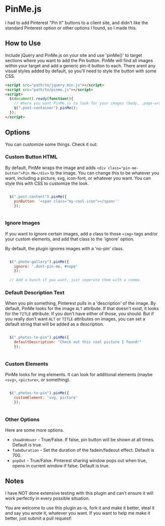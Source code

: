 # PinMe.js

I had to add Pinterest "Pin It" buttons to a client site, and didn't like the standard Pinterest option or other options I found, so I made this.

## How to Use
Include jQuery and PinMe.js on your site and use 'pinMe()' to target sections where you want to add the Pin button. PinMe will find all images within your target and add a generic pin-it button to each. There arent any visual styles added by default, so you'll need to style the button with some CSS. 

```html
<script src="path/to/jquery.min.js"></script>
<script src="path/to/pinme.js"></script>
<script>
  $(document).ready(function(){
    // Where you want PinMe.js to look for your images (body, .page-wrap, .post, #very-specific-element, etc)
    $(".post-container").pinMe();
  });
</script>
```

## Options
You can customize some things. Check it out:

### Custom Button HTML
By default, PinMe wraps the image and adds `<div class="pin-me-button">Pin Me</div>` to the image. You can change this to be whatever you want, including a picture, svg, icon-font, or whatever you want. You can style this with CSS to customize the look.

```javascript

  $(".post-content").pinMe({ 
  	pinButton: '<span class="my-cool-icon"></span>''
	});
  
```

### Ignore Images
If you want to ignore certain images, add a class to those `<img>` tags and/or your custom elements, and add that class to the 'ignore' option.

By default, the plugin ignores images with a 'no-pin' class.

```javascript

  $(".photo-gallery").pinMe({ 
  	ignore: '.dont-pin-me, #nope'
	});
  
  // Add a bunch if you want, just seperate them with a comma.

```

### Default Description Text
When you pin something, Pinterest pulls in a 'description' of the image. By default, PinMe looks for the image `ALT` attribute. If that doesn't exist, it looks for the `TITLE` attribute. If you don't have either of those, you should. But if you really don't want `ALT` or `TITLE` attributes on images, you can set a default string that will be added as a description.

```javascript

  $(".photos-to-pin").pinMe({ 
  	defaultDescription: "Check out this cool picture I found!"
	});
  
```

### Custom Elements

PinMe looks for img elements. It can look for additional elements (maybe `<svg>`, `<picture>`, or something).

```javascript

  $(".photos-to-pin").pinMe({ 
  	customElement: 'svg, picture'
	});
  
```

### Other Options
Here are some more options.

- `showOnHover` - True/False. If false, pin button will be shown at all times. Default is true.
- `fadeDuration` - Set the duration of the fadein/fadeout effect. Default is 700.
- `popOut` - True/False. Pinterest sharing window pops out when true, opens in current window if false. Default is true.


## Notes

I have NOT done extensive testing with this plugin and can't ensure it will work perfectly in every possible situation.

You are welcome to use this plugin as-is, fork it and make it better, steal it and say you wrote it, whatever you want. If you want to help me make it better, just submit a pull request! 

